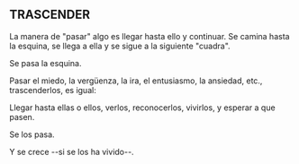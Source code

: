 ## TRASCENDER

La manera de "pasar" algo es llegar hasta ello y continuar. Se camina hasta la esquina, se llega a ella y se sigue a la siguiente "cuadra".

Se pasa la esquina.

Pasar el miedo, la vergüenza, la ira, el entusiasmo, la ansiedad, etc., trascenderlos, es igual:

Llegar hasta ellas o ellos, verlos, reconocerlos, vivirlos, y esperar a que pasen.

Se los pasa.

Y se crece --si se los ha vivido--.